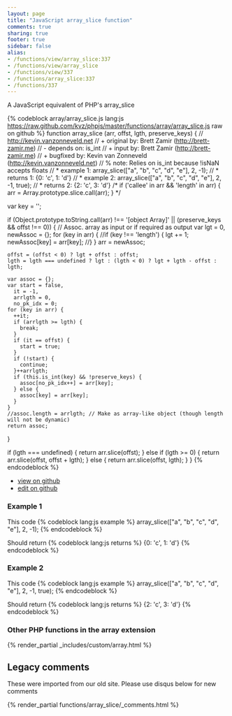 ```yaml
---
layout: page
title: "JavaScript array_slice function"
comments: true
sharing: true
footer: true
sidebar: false
alias:
- /functions/view/array_slice:337
- /functions/view/array_slice
- /functions/view/337
- /functions/array_slice:337
- /functions/337
---
```

<!-- Generated by Rakefile:build -->
A JavaScript equivalent of PHP's array_slice

{% codeblock array/array_slice.js lang:js https://raw.github.com/kvz/phpjs/master/functions/array/array_slice.js raw on github %}
function array_slice (arr, offst, lgth, preserve_keys) {
  // http://kevin.vanzonneveld.net
  // +   original by: Brett Zamir (http://brett-zamir.me)
  // -    depends on: is_int
  // +      input by: Brett Zamir (http://brett-zamir.me)
  // +   bugfixed by: Kevin van Zonneveld (http://kevin.vanzonneveld.net)
  // %          note: Relies on is_int because !isNaN accepts floats
  // *     example 1: array_slice(["a", "b", "c", "d", "e"], 2, -1);
  // *     returns 1: {0: 'c', 1: 'd'}
  // *     example 2: array_slice(["a", "b", "c", "d", "e"], 2, -1, true);
  // *     returns 2: {2: 'c', 3: 'd'}
/*
  if ('callee' in arr && 'length' in arr) {
    arr = Array.prototype.slice.call(arr);
  }
  */

  var key = '';

  if (Object.prototype.toString.call(arr) !== '[object Array]' ||
    (preserve_keys && offst !== 0)) { // Assoc. array as input or if required as output
    var lgt = 0,
      newAssoc = {};
    for (key in arr) {
      //if (key !== 'length') {
      lgt += 1;
      newAssoc[key] = arr[key];
      //}
    }
    arr = newAssoc;

    offst = (offst < 0) ? lgt + offst : offst;
    lgth = lgth === undefined ? lgt : (lgth < 0) ? lgt + lgth - offst : lgth;

    var assoc = {};
    var start = false,
      it = -1,
      arrlgth = 0,
      no_pk_idx = 0;
    for (key in arr) {
      ++it;
      if (arrlgth >= lgth) {
        break;
      }
      if (it == offst) {
        start = true;
      }
      if (!start) {
        continue;
      }++arrlgth;
      if (this.is_int(key) && !preserve_keys) {
        assoc[no_pk_idx++] = arr[key];
      } else {
        assoc[key] = arr[key];
      }
    }
    //assoc.length = arrlgth; // Make as array-like object (though length will not be dynamic)
    return assoc;
  }

  if (lgth === undefined) {
    return arr.slice(offst);
  } else if (lgth >= 0) {
    return arr.slice(offst, offst + lgth);
  } else {
    return arr.slice(offst, lgth);
  }
}
{% endcodeblock %}

 - [view on github](https://github.com/kvz/phpjs/blob/master/functions/array/array_slice.js)
 - [edit on github](https://github.com/kvz/phpjs/edit/master/functions/array/array_slice.js)

### Example 1
This code
{% codeblock lang:js example %}
array_slice(["a", "b", "c", "d", "e"], 2, -1);
{% endcodeblock %}

Should return
{% codeblock lang:js returns %}
{0: 'c', 1: 'd'}
{% endcodeblock %}

### Example 2
This code
{% codeblock lang:js example %}
array_slice(["a", "b", "c", "d", "e"], 2, -1, true);
{% endcodeblock %}

Should return
{% codeblock lang:js returns %}
{2: 'c', 3: 'd'}
{% endcodeblock %}


### Other PHP functions in the array extension
{% render_partial _includes/custom/array.html %}
## Legacy comments
These were imported from our old site. Please use disqus below for new comments
<div style="overflow-y: scroll; max-height: 500px;">
{% render_partial functions/array_slice/_comments.html %}
</div>
